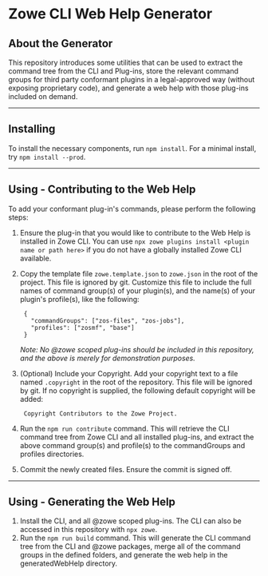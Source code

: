 # Zowe CLI Web Help Generator

## About the Generator

This repository introduces some utilities that can be used to extract the command tree from the CLI and Plug-ins, store the relevant command groups for third party conformant plugins in a legal-approved way (without exposing proprietary code), and generate a web help with those plug-ins included on demand.

---

## Installing

To install the necessary components, run `npm install`. For a minimal install, try `npm install --prod`.

---

## Using - Contributing to the Web Help

To add your conformant plug-in's commands, please perform the following steps:

1. Ensure the plug-in that you would like to contribute to the Web Help is installed in Zowe CLI. You can use `npx zowe plugins install <plugin name or path here>` if you do not have a globally installed Zowe CLI available.
2. Copy the template file `zowe.template.json` to `zowe.json` in the root of the project. This file is ignored by git. Customize this file to include the full names of command group(s) of your plugin(s), and the name(s) of your plugin's profile(s), like the following:

        {
          "commandGroups": ["zos-files", "zos-jobs"],
          "profiles": ["zosmf", "base"]
        }
    *Note: No @zowe scoped plug-ins should be included in this repository, and the above is merely for demonstration purposes.*

3. (Optional) Include your Copyright. Add your copyright text to a file named `.copyright` in the root of the repository. This file will be ignored by git. If no copyright is supplied, the following default copyright will be added:

        Copyright Contributors to the Zowe Project.

4. Run the `npm run contribute` command. This will retrieve the CLI command tree from Zowe CLI and all installed plug-ins, and extract the above command group(s) and profile(s) to the commandGroups and profiles directories.
5. Commit the newly created files. Ensure the commit is signed off.

---

## Using - Generating the Web Help

1. Install the CLI, and all @zowe scoped plug-ins. The CLI can also be accessed in this repository with `npx zowe`. 
2. Run the `npm run build` command. This will generate the CLI command tree from the CLI and @zowe packages, merge all of the command groups in the defined folders, and generate the web help in the generatedWebHelp directory.
